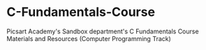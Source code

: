 # C-Fundamentals-Course
Picsart Academy's Sandbox department's C Fundamentals Course Materials and Resources (Computer Programming Track)
